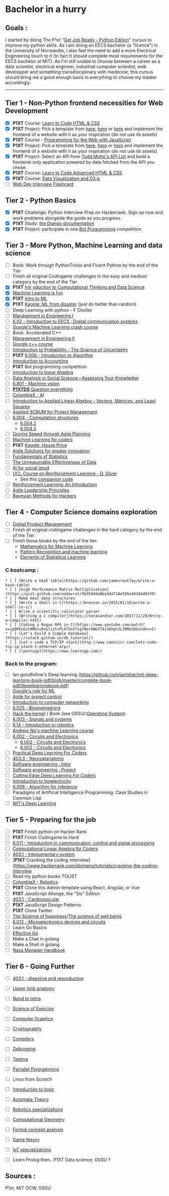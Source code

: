 # Bachelor in a hurry

## Goals :
I started by doing The P1xt "[Get Job Ready - Python Edition](https://github.com/P1xt/p1xt-guides/blob/master/job-ready-python-edition.md)" cursus to improve my python skills. As I am doing an EECS bachelor (a "licence") in the University of Normandie, I also feel the need to add a more Electrical Engineering touch to it (In fact It should complete most requirements for the EECS bachelor at MIT). As I'm still unable to choose between a career as a data scientist, electrical engineer, industrial computer scientist, web developper and something transdisciplinary with medecine, this cursus should bring me a good enough basis in everything to choose my master accordingly.

---

## Tier 1 - Non-Python frontend necessities for Web Development
* [x] **P1XT** Course: [Learn to Code HTML & CSS](http://learn.shayhowe.com/html-css/)
* [x] **P1XT** Project: Pick a template from [here](https://freebiesbug.com/psd-freebies/website-template/), [here](http://www.free-css.com/free-css-templates) or [here](http://www.os-templates.com/free-website-templates) and implement the frontend of a website with it as your inspiration (do not use its assets)
* [x] **P1XT** Course - [Programming for the Web with JavaScript](https://www.edx.org/course/programming-web-javascript-pennx-sd4x)
* [x] **P1XT** Project: Pick a template from [here](https://freebiesbug.com/psd-freebies/website-template/), [here](http://www.free-css.com/free-css-templates) or [here](http://www.os-templates.com/free-website-templates) and implement the frontend of a website with it as your inspiration (do not use its assets)
* [x] **P1XT** Project: Select an API from [Todd Motto's API List](https://github.com/toddmotto/public-apis) and build a frontend-only application powered by data fetched from the API you chose.
* [x] **P1XT** Course: [Learn to Code Advanced HTML & CSS](http://learn.shayhowe.com/advanced-html-css/)    
* [x] **P1XT** Course: [Data Visualization and D3.js](https://www.udacity.com/course/data-visualization-and-d3js--ud507)
* [ ] [Web Dev Interview Flashcard](https://www.flashcardsfordevelopers.com/collections/5b9ab473320599b44526f185)

## Tier 2 - Python Basics
* [x] **P1XT** Challenge: Python Interview Prep on Hackerrank. Sign up now and work problems alongside the guide as you progress.
* [x] **P1XT** Study: [the Django documentation](https://docs.djangoproject.com/)
* [x] **P1XT** Project: participate in one [Bot Programming](https://www.codingame.com/multiplayer/bot-programming) competition.

## Tier 3 - More Python, Machine Learning and data science
* [ ] Book: Work through PythonTricks and Fluent Python by the end of the Tier
* [ ] Finish all original Codingame challenges in the easy and medium category by the end of the Tier
* [x] **P1XT** [Intr
oduction to Computational Thinking and Data Science](https://www.edx.org/course/introduction-computational-thinking-data-mitx-6-00-2x-6)
* [x] [Machine Learning is fun](https://medium.com/@ageitgey/machine-learning-is-fun-80ea3ec3c471)
* [x] **P1XT** [Intro to ML](https://eu.udacity.com/course/intro-to-machine-learning--ud120)
* [x] **P1XT** [Kaggle: ML from disaster](https://www.kaggle.com/c/titanic) (just do better than random)
* [ ] Deep Learning with python - F Chollet
* [ ] [Management in Engineering I](https://www.edx.org/course/management-in-engineering-i)
* [ ] [6.02 - Introduction to EECS : Digital communication systems ](https://ocw.mit.edu/courses/electrical-engineering-and-computer-science/6-02-introduction-to-eecs-ii-digital-communication-systems-fall-2012/)
* [ ] [Google's Machine Learning crash course](https://developers.google.com/machine-learning/crash-course/?hl=fr)
* [ ] Book: Accelerated C++
* [ ] [Management in Engineering II](https://www.edx.org/course/practices-in-engineering-management)
* [ ] [Google c++ course](https://developers.google.com/edu/c++/)
* [ ] [Introduction to Probability - The Science of Uncertainty](https://www.edx.org/course/probability-the-science-of-uncertainty-and-data-0)
* [ ] **P1XT** [6.006 - Introduction to Algorithm](https://ocw.mit.edu/courses/electrical-engineering-and-computer-science/6-006-introduction-to-algorithms-fall-2011/index.htm)
* [ ] [Introduction to Accounting](https://www.edx.org/course/introduction-accounting-ubcx-busacct1x)
* [ ] **P1XT** Bot programming competition
* [ ] [Introduction to linear Algebra](https://ocw.mit.edu/courses/mathematics/18-06sc-linear-algebra-fall-2011/)
* [ ] [Data Analysis in Social Science—Assessing Your Knowledge](https://www.edx.org/course/data-analysis-in-social-scienceassessing-your-knowledge)
* [ ] [6.801 - Machine vision ](https://ocw.mit.edu/courses/electrical-engineering-and-computer-science/6-801-machine-vision-fall-2004/)
* [ ] [**P1XTDS** Question everything](https://www.edx.org/course/question-everything-scientific-thinking-in-real-life)
* [ ] [ColumbiaX - AI](https://courses.edx.org/courses/course-v1:ColumbiaX+CSMM.101x+2T2018/course/)
* [ ] [Introduction to Applied Linear Algebra – Vectors, Matrices, and Least Squares](http://vmls-book.stanford.edu/)
* [ ] [Applied SCRUM for Project Management](https://www.edx.org/course/applied-scrum-for-project-management)
* [ ] [6.004 - Computation structures ](https://www.edx.org/course/computation-structures-part-1-digital-mitx-6-004-1x-0?utm_source=OCW&utm_medium=CHP&utm_campaign=OCW)
    * [6.004.2](https://www.edx.org/course/computation-structures-2-computer-mitx-6-004-2x?utm_source=OCW&utm_medium=CHP&utm_campaign=OCW)
    * [6.004.3](https://www.edx.org/course/computation-structures-3-computer-mitx-6-004-3x-0?utm_source=OCW&utm_medium=CHP&utm_campaign=OCW)
* [ ] [Driving Speed through Agile Planning](https://www.edx.org/course/driving-speed-through-agile-planning)
* [ ] [Machine Learning for coders](https://course.fast.ai/ml)
* [ ] **P1XT** [Kaggle: House Price](https://www.kaggle.com/c/house-prices-advanced-regression-techniques)
* [ ] [Agile Solutions for greater innovation](https://www.edx.org/course/agile-solutions-for-greater-innovation)
* [ ] [Fundamentals of Statistics](https://www.edx.org/course/fundamentals-of-statistics)
* [ ] [The Unreasonable Effectiveness of Data](https://static.googleusercontent.com/media/research.google.com/en//pubs/archive/35179.pdf)
* [ ] [Ai for social good](https://ai.google/education/social-good-guide/)
* [ ] [UCL Course on Reinforcement Learning - D. Silver](http://www0.cs.ucl.ac.uk/staff/d.silver/web/Teaching.html)
    * See this [companion code](https://github.com/dennybritz/reinforcement-learning)  
* [ ] [Reinforcement Learning: An Introduction](http://incompleteideas.net/book/bookdraft2018jan1.pdf)
* [ ] [Agile Leadership Principles](https://www.edx.org/course/agile-leadership-principles)
* [ ] [Bayesian Methods for Hackers ](http://camdavidsonpilon.github.io/Probabilistic-Programming-and-Bayesian-Methods-for-Hackers/)

## Tier 4 - Computer Science domains exploration
* [ ] [Digital Product Management](https://www.edx.org/micromasters/bux-digital-product-management)
* [ ] Finish all original codingame challenges in the hard category by the end of the Tier
* [ ] Finish those books by the end of the tier:
    * [Mathematics for Machine Learning](https://mml-book.github.io/)
    * [Pattern Recognition and machine learning](http://users.isr.ist.utl.pt/~wurmd/Livros/school/Bishop%20-%20Pattern%20Recognition%20And%20Machine%20Learning%20-%20Springer%20%202006.pdf)
    * [Elements of Statistical Learning](https://web.stanford.edu/~hastie/Papers/ESLII.pdf)
### C bootcamp :
    * [ ] [Write a hash table](https://github.com/jamesroutley/write-a-hash-table)
    * [ ] [High Performance Matrix Multiplication](https://gist.github.com/nadavrot/5b35d44e8ba3dd718e595e40184d03f0)
    * [ ] Make most data structures
    * [ ] [Write a Shell in C](https://brennan.io/2015/01/16/write-a-shell-in-c/)
    * [ ] Write a scientific calculator parser
    * [ ] [Writing a C compiler](https://norasandler.com/2017/11/29/Write-a-Compiler.html)
    * [ ] [Coding a Rogue RPG in C](https://www.youtube.com/watch?v=ipQPEoGztAM&t=0s&list=PLkTXsX7igf8erbWGYT4iSAhpnJLJ0Nk5G&index=2)
    * [ ] [Let's build a Simple Database](https://cstack.github.io/db_tutorial/)
    * [ ] [Let's code a TCP/IP stack](http://www.saminiir.com/lets-code-tcp-ip-stack-1-ethernet-arp/)
    * [ ] [learncpp](https://www.learncpp.com/)
### Back to the program:
* [ ] Ian goodfellow's Deep learning (https://github.com/janishar/mit-deep-learning-book-pdf/blob/master/complete-book-pdf/deeplearningbook.pdf)
* [ ] [Google's rule for ML](https://developers.google.com/machine-learning/guides/rules-of-ml/?utm_source=google-ai&utm_medium=card-image&utm_campaign=training-hub&utm_content=ml-rules)
* [ ] [Agile for project control](https://www.edx.org/course/agile-for-project-control)
* [ ] [Introduction to computer networking](https://lagunita.stanford.edu/courses/Engineering/Networking-SP/SelfPaced/about)
* [ ] [6.025 - Bioengineering](https://ocw.mit.edu/courses/biological-engineering/20-010j-introduction-to-bioengineering-be-010j-spring-2006/)
* [ ] [Hack the kernel](https://www.ops-class.org/) ( Book (see OSSU):[Operating System](http://pages.cs.wisc.edu/%7Eremzi/OSTEP/))
* [ ] [6.003 - Signals and systems](https://ocw.mit.edu/courses/electrical-engineering-and-computer-science/6-003-signals-and-systems-fall-2011/)
* [ ] [6.14 - Introduction to robotics](https://ocw.mit.edu/courses/mechanical-engineering/2-12-introduction-to-robotics-fall-2005/projects/)
* [ ] [Andrew Ng's machine Learning course](https://www.coursera.org/learn/machine-learning)
* [ ] [6.002 - Circuits and Electronics](https://www.edx.org/course/circuits-electronics-1-basic-circuit-mitx-6-002-1x-0?utm_source=OCW&utm_medium=CHP&utm_campaign=OCW)
    * [6.002 - Circuits and Electronics](https://www.edx.org/course/circuits-electronics-2-amplification-mitx-6-002-2x-0?utm_source=OCW&utm_medium=CHP&utm_campaign=OCW)
    * [6.002 - Circuits and Electronics](https://www.edx.org/course/circuits-electronics-3-applications-mitx-6-002-3x-0?utm_source=OCW&utm_medium=CHP&utm_campaign=OCW)
* [ ] [Practical Deep Learning For Coders](https://course.fast.ai/)
* [ ] [403.3 - Neuroatanatomy](https://courses.edx.org/courses/course-v1:MichiganX+ANATOMY403.3x+1T2017/course/)
* [ ] [Software engineering : Intro](https://www.edx.org/course/software-engineering-introduction-ubcx-softeng1x)
* [ ] [Software engineering : Project](https://www.edx.org/course/software-development-capstone-project-ubcx-softengprjx)
* [ ] [Cutting Edge Deep Learning For Coders](https://course.fast.ai/part2.html)
* [ ] [Introduction to bioelectricity](https://courses.edx.org/courses/course-v1:PurdueX+nano525x+2015_T3/course/)
* [ ] [6.008 - Algorithm for inference](https://ocw.mit.edu/courses/electrical-engineering-and-computer-science/6-438-algorithms-for-inference-fall-2014/)
* [ ] Paradigms of Artificial Intelligence Programming: Case Studies in Common Lisp
* [ ] [MIT's Deep Learning](https://www.youtube.com/watch?v=1L0TKZQcUtA&list=PLrAXtmErZgOeiKm4sgNOknGvNjby9efdf)
## Tier 5 - Preparing for the job

* [ ] **P1XT** Finish python on Hacker Rank
* [ ] **P1XT** Finish Codingame to Hard
* [ ] [6.011 - Introduction to communication, control and signal processing](https://ocw.mit.edu/courses/electrical-engineering-and-computer-science/6-011-introduction-to-communication-control-and-signal-processing-spring-2010/)
* [ ] [Computational Linear Algebra for Coders](https://github.com/fastai/numerical-linear-algebra/blob/master/README.md)
* [ ] [403.1 - Integumentary system](https://courses.edx.org/courses/course-v1:MichiganX+ANATOMY403.1x+1T2017/course/)
* [ ] [**P1XT** Cracking the coding interview](https://www.hackerrank.com/domains/tutorials/cracking-the-coding-interview
* [ ] Read my python books TOLIST
* [ ] [ColumbiaX - Robotics](https://courses.edx.org/courses/course-v1:ColumbiaX+CSMM.103x+2T2018/course/)
* [ ] **P1XT** Clone this Admin template using React, Angular, or Vue
* [ ] **P1XT**  JavaScript Allongé, the "Six" Edition
* [ ] [403.1 - Cardiovascular](https://courses.edx.org/courses/course-v1:MichiganX+ANATOMY403.2x+1T2017/course/)
* [ ] **P1XT** JavaScript Design Patterns
* [ ] **P1XT** Clone Twitter
* [ ] [The Science of happiness](https://www.edx.org/course/the-science-of-happiness)/[The science of well being](https://www.coursera.org/learn/the-science-of-well-being/home/welcome)
* [ ] [6.012 - Microelectronics devices and circuits](https://ocw.mit.edu/courses/electrical-engineering-and-computer-science/6-012-microelectronic-devices-and-circuits-fall-2009/)
* [ ] Learn Go Basics
* [ ] [Effective Go](https://golang.org/doc/effective_go.html)
* [ ] Make a Chat in golang
* [ ] Make a Shell in golang
* [ ] [Nasa Manager handbook](http://homepages.inf.ed.ac.uk/dts/pm/Papers/nasa-manage.pdf)
## Tier 6 - Going Further

* [ ] [403.1 - digestive and reproductive](https://courses.edx.org/courses/course-v1:MichiganX+ANATOMY403.4x+1T2017/course/)
* [ ] [Upper limb anatomy](https://courses.edx.org/courses/course-v1:PennX+LIMBx+3T2015/course/)
* [ ] [Nand to tetris](https://www.coursera.org/learn/build-a-computer/home/welcome)
* [ ] [Science of Exercise](https://www.coursera.org/learn/science-exercise)
* [ ] [Computer Graphics](https://www.edx.org/course/computer-graphics)
* [ ] [Cryptography](https://www.coursera.org/learn/crypto)
* [ ] [Compilers](https://lagunita.stanford.edu/courses/Engineering/Compilers/Fall2014/about)
* [ ] [Debugging](https://eu.udacity.com/course/software-debugging--cs259)
* [ ] [Testing](https://eu.udacity.com/course/software-testing--cs258)
* [ ] [Parrallel Programming](https://eu.udacity.com/course/intro-to-parallel-programming--cs344)
* [ ] Linux from Scratch
* [ ] [Introduction to logic](https://www.coursera.org/learn/logic-introduction)
* [ ] [Automata Theory](https://lagunita.stanford.edu/courses/course-v1:ComputerScience+Automata+Fall2016/about)
* [ ] [Robotics specializations](https://www.coursera.org/specializations/robotics)
* [ ] [Computational Geometry](https://www.edx.org/course/ji-suan-ji-he-computational-geometry-tsinghuax-70240183x)
* [ ] [Formal concept analysis](https://www.coursera.org/learn/formal-concept-analysis)
* [ ] [Game theory](https://www.coursera.org/learn/game-theory-1)
* [ ] [IoT specializations](https://www.coursera.org/specializations/internet-of-things)
* [ ] Learn Prolog
then.. P1XT Data science, OSSU ?





## Sources :

P1xt, MIT OCW, OSSU
